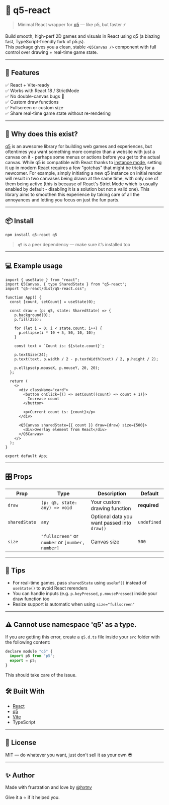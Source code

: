 # 🎨 q5-react

> Minimal React wrapper for [q5](https://github.com/q5js/q5.js) — like p5, but faster ⚡

Build smooth, high-perf 2D games and visuals in React using q5 (a blazing fast, TypeScript-friendly fork of p5.js).  
This package gives you a clean, stable `<Q5Canvas />` component with full control over drawing + real-time game state.

---

## 🚀 Features

✅ React + Vite-ready  
✅ Works with React 18 / StrictMode  
✅ No double-canvas bugs 🧼  
✅ Custom draw functions  
✅ Fullscreen or custom size  
✅ Share real-time game state without re-rendering

---

## 🧠 Why does this exist?

[q5](https://github.com/q5js/q5.js) is an awesome library for building web games and experiences, but oftentimes you want something more complex than a website with just a canvas on it - perhaps some menus or actions before you get to the actual canvas. While q5 is compatible with React thanks to [instance mode](https://github.com/q5js/q5.js/wiki/Instance-Mode), setting it up in modern React requires a few "gotchas" that might be tricky for a newcomer. For example, simply initiating a new q5 instance on initial render will result in two canvases being drawn at the same time, with only one of them being active (this is because of React's Strict Mode which is usually enabled by default - disabling it is a solution but not a valid one). This library aims to smoothen this experience by taking care of all the annoyances and letting you focus on just the fun parts.

---

## 📦 Install

```bash
npm install q5-react q5
```

> `q5` is a peer dependency — make sure it’s installed too

---

## 💻 Example usage

```tsx
import { useState } from "react";
import Q5Canvas, { type SharedState } from "q5-react";
import "q5-react/dist/q5-react.css";

function App() {
  const [count, setCount] = useState(0);

  const draw = (p: q5, state: SharedState) => {
    p.background(0);
    p.fill(255);

    for (let i = 0; i < state.count; i++) {
      p.ellipse(i * 10 + 5, 50, 10, 10);
    }

    const text = `Count is: ${state.count}`;

    p.textSize(24);
    p.text(text, p.width / 2 - p.textWidth(text) / 2, p.height / 2);

    p.ellipse(p.mouseX, p.mouseY, 20, 20);
  };

  return (
    <>
      <div className="card">
        <button onClick={() => setCount((count) => count + 1)}>
          Increase count
        </button>

        <p>Current count is: {count}</p>
      </div>

      <Q5Canvas sharedState={{ count }} draw={draw} size={500}>
        <div>Overlay element from React</div>
      </Q5Canvas>
    </>
  );
}

export default App;
```

---

## 🎛 Props

| Prop          | Type                                             | Description                                 | Default      |
| ------------- | ------------------------------------------------ | ------------------------------------------- | ------------ |
| `draw`        | `(p: q5, state: any) => void`                    | Your custom drawing function                | **required** |
| `sharedState` | `any`                                            | Optional data you want passed into `draw()` | `undefined`  |
| `size`        | `"fullscreen"` or `number` or `[number, number]` | Canvas size                                 | `500`        |

---

## 🤘 Tips

- For real-time games, pass `sharedState` using `useRef()` instead of `useState()` to avoid React rerenders
- You can handle inputs (e.g. `p.keyPressed`, `p.mousePressed`) inside your draw function too
- Resize support is automatic when using `size="fullscreen"`

---

## ⚠️ Cannot use namespace 'q5' as a type.

If you are getting this error, create a `q5.d.ts` file inside your `src` folder with the following content:

```js
declare module "q5" {
  import p5 from "p5";
  export = p5;
}
```

This should take care of the issue.

## 🛠 Built With

- [React](https://react.dev/)
- [q5](https://github.com/q5js/q5.js)
- [Vite](https://vitejs.dev/)
- TypeScript

---

## 📜 License

MIT — do whatever you want, just don't sell it as your own 😎

---

## ✨ Author

Made with frustration and love by [@hxtnv](https://github.com/hxtnv)

Give it a ⭐ if it helped you.
